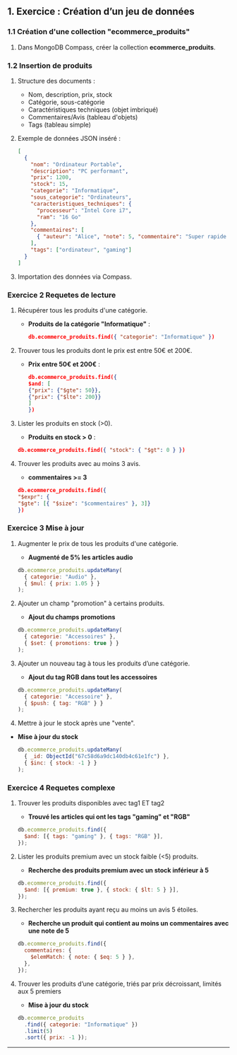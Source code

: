## 1. Exercice : Création d’un jeu de données

### 1.1 Création d'une collection "ecommerce_produits"

1. Dans MongoDB Compass, créer la collection **ecommerce_produits**.

### 1.2 Insertion de produits

1. Structure des documents :

   - Nom, description, prix, stock
   - Catégorie, sous-catégorie
   - Caractéristiques techniques (objet imbriqué)
   - Commentaires/Avis (tableau d'objets)
   - Tags (tableau simple)

2. Exemple de données JSON inséré :

   ```json
   [
     {
       "nom": "Ordinateur Portable",
       "description": "PC performant",
       "prix": 1200,
       "stock": 15,
       "categorie": "Informatique",
       "sous_categorie": "Ordinateurs",
       "caracteristiques_techniques": {
         "processeur": "Intel Core i7",
         "ram": "16 Go"
       },
       "commentaires": [
         { "auteur": "Alice", "note": 5, "commentaire": "Super rapide !" }
       ],
       "tags": ["ordinateur", "gaming"]
     }
   ]
   ```

3. Importation des données via Compass.

### Exercice 2 Requetes de lecture

1.  Récupérer tous les produits d'une catégorie.
    - **Produits de la catégorie "Informatique"** :
      ```json
      db.ecommerce_produits.find({ "categorie": "Informatique" })
      ```
2.  Trouver tous les produits dont le prix est entre 50€ et 200€.

    - **Prix entre 50€ et 200€** :
      ```json
      db.ecommerce_produits.find({
      $and: [
      {"prix": {"$gte": 50}},
      {"prix": {"$lte": 200}}
      ]
      })
      ```

3.  Lister les produits en stock (>0).

    - **Produits en stock > 0** :

    ```json
    db.ecommerce_produits.find({ "stock": { "$gt": 0 } })
    ```

4.  Trouver les produits avec au moins 3 avis.
    - **commentaires >= 3**
    ```json
    db.ecommerce_produits.find({
    "$expr": {
    "$gte": [{ "$size": "$commentaires" }, 3]}
    })
    ```

### Exercice 3 Mise à jour

1. Augmenter le prix de tous les produits d'une catégorie.
   - **Augmenté de 5% les articles audio**
   ```js
   db.ecommerce_produits.updateMany(
     { categorie: "Audio" },
     { $mul: { prix: 1.05 } }
   );
   ```
2. Ajouter un champ "promotion" à certains
   produits.

   - **Ajout du champs promotions**

   ```js
   db.ecommerce_produits.updateMany(
     { categorie: "Accessoires" },
     { $set: { promotions: true } }
   );
   ```

3. Ajouter un nouveau tag à tous les produits
   d’une catégorie.

   - **Ajout du tag RGB dans tout les accessoires**

   ```js
   db.ecommerce_produits.updateMany(
     { categorie: "Accessoire" },
     { $push: { tag: "RGB" } }
   );
   ```

4. Mettre à jour le stock après une "vente".

- **Mise à jour du stock**
  ```js
  db.ecommerce_produits.updateMany(
    { _id: ObjectId("67c58d6a9dc140db4c61e1fc") },
    { $inc: { stock: -1 } }
  );
  ```

### Exercice 4 Requetes complexe

1. Trouver les produits disponibles avec tag1 ET tag2
   - **Trouvé les articles qui ont les tags "gaming" et "RGB"**
   ```js
   db.ecommerce_produits.find({
     $and: [{ tags: "gaming" }, { tags: "RGB" }],
   });
   ```
2. Lister les produits premium avec un stock faible (<5)
   produits.

   - **Recherche des produits premium avec un stock inférieur à 5**

   ```js
   db.ecommerce_produits.find({
     $and: [{ premium: true }, { stock: { $lt: 5 } }],
   });
   ```

3. Rechercher les produits ayant reçu au moins un avis 5 étoiles.

   - **Recherche un produit qui contient au moins un commentaires avec une note de 5**

   ```js
   db.ecommerce_produits.find({
     commentaires: {
       $elemMatch: { note: { $eq: 5 } },
     },
   });
   ```

4. Trouver les produits d’une catégorie, triés par prix décroissant, limités aux 5 premiers
   - **Mise à jour du stock**
   ```js
   db.ecommerce_produits
     .find({ categorie: "Informatique" })
     .limit(5)
     .sort({ prix: -1 });
   ```

---

